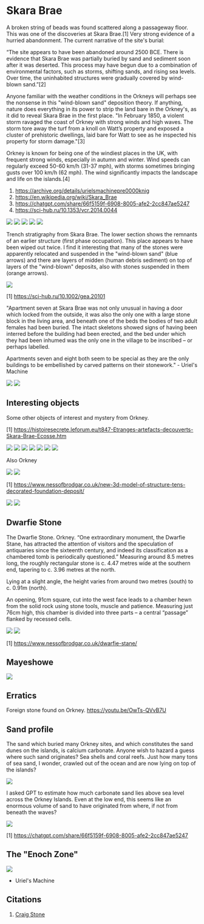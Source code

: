 # Skara Brae

A broken string of beads was found scattered along a passageway floor. This was one of the discoveries at Skara Brae.[1] Very strong evidence of a hurried abandonment. The current narrative of the site's burial:

“The site appears to have been abandoned around 2500 BCE. There is evidence that Skara Brae was partially buried by sand and sediment soon after it was deserted. This process may have begun due to a combination of environmental factors, such as storms, shifting sands, and rising sea levels. Over time, the uninhabited structures were gradually covered by wind-blown sand.”[2]

Anyone familiar with the weather conditions in the Orkneys will perhaps see the nonsense in this "wind-blown sand" deposition theory. If anything, nature does everything in its power to strip the land bare in the Orkney's, as it did to reveal Skara Brae in the first place. "In February 1850, a violent storm ravaged the coast of Orkney with strong winds and high waves. The storm tore away the turf from a knoll on Watt’s property and exposed a cluster of prehistoric dwellings, laid bare for Watt to see as he inspected his property for storm damage."[3]

Orkney is known for being one of the windiest places in the UK, with frequent strong winds, especially in autumn and winter. Wind speeds can regularly exceed 50-60 km/h (31-37 mph), with storms sometimes bringing gusts over 100 km/h (62 mph). The wind significantly impacts the landscape and life on the islands.[4]

1. https://archive.org/details/urielsmachinepre0000knig
2. https://en.wikipedia.org/wiki/Skara_Brae
3. https://chatgpt.com/share/66f5159f-6908-8005-afe2-2cc847ae5247
4. https://sci-hub.ru/10.1353/vcr.2014.0044

![](img/skara-brae1.jpg)
![](img/skara-brae2.jpg)
![](img/skara-brae3.jpg)
![](img/skara-brae4.jpg)
![](img/skara-brae5.jpg)

Trench stratigraphy from Skara Brae. The lower section shows the remnants of an earlier structure (first phase occupation). This place appears to have been wiped out twice. I find it interesting that many of the stones were apparently relocated and suspended in the "wind-blown sand" (blue arrows) and there are layers of midden (human debris sediment) on top of layers of the "wind-blown" deposits, also with stones suspended in them (orange arrows).

![](img/skara-brae6.jpg)

[1] https://sci-hub.ru/10.1002/gea.20101

"Apartment seven at Skara Brae was not only unusual in having a door which locked from the outside, it was also the only one with a large stone block in the living area, and beneath one of the beds the bodies of two adult females had been buried. The intact skeletons showed signs of having been interred before the building had been erected, and the bed under which they had been inhumed was the only one in the village to be inscribed – or perhaps labelled. 

Apartments seven and eight both seem to be special as they are the only buildings to be embellished by carved patterns on their stonework." - Uriel's Machine

![](img/skara-brae7.jpg)
![](img/skara-brae8.jpg)

## Interesting objects

Some other objects of interest and mystery from Orkney.

[1] https://histoiresecrete.leforum.eu/t847-Etranges-artefacts-decouverts-Skara-Brae-Ecosse.htm

![](img/skara-brae9.jpg)
![](img/skara-brae10.jpg)
![](img/skara-brae11.jpg)
![](img/skara-brae12.jpg)
![](img/skara-brae13.jpg)
![](img/skara-brae14.jpg)
![](img/skara-brae15.jpg)

Also Orkney

![](img/skara-brae16.jpg)
![](img/skara-brae17.jpg)

[1] https://www.nessofbrodgar.co.uk/new-3d-model-of-structure-tens-decorated-foundation-deposit/

![](img/skara-brae18.jpg)
![](img/skara-brae19.jpg)

## Dwarfie Stone

The Dwarfie Stone. Orkney. “One extraordinary monument, the Dwarfie Stane, has attracted the attention of visitors and the speculation of antiquaries since the sixteenth century, and indeed its classification as a chambered tomb is periodically questioned.” Measuring around 8.5 metres long, the roughly rectangular stone is c. 4.47 metres wide at the southern end, tapering to c. 3.96 metres at the north.

Lying at a slight angle, the height varies from around two metres (south) to c. 0.91m (north).

An opening, 91cm square, cut into the west face leads to a chamber hewn from the solid rock using stone tools, muscle and patience. Measuring just 76cm high, this chamber is divided into three parts – a central “passage” flanked by recessed cells.

![](img/dwarfie.jpg)
![](img/dwarfie2.jpg)

[1] https://www.nessofbrodgar.co.uk/dwarfie-stane/

## Mayeshowe

![](img/mayeshowe.jpg)

## Erratics

Foreign stone found on Orkney.
https://youtu.be/OwTs-QVvB7U

## Sand profile

The sand which buried many Orkney sites, and which constitutes the sand dunes on the islands, is calcium carbonate. Anyone wish to hazard a guess where such sand originates? Sea shells and coral reefs. Just how many tons of sea sand, I wonder, crawled out of the ocean and are now lying on top of the islands?

![](img/orkney-sand.jpg)

I asked GPT to estimate how much carbonate sand lies above sea level across the Orkney Islands. Even at the low end, this seems like an enormous volume of sand to have originated from where, if not from beneath the waves?

![](img/orkney-sand2.jpg)

[1] https://chatgpt.com/share/66f5159f-6908-8005-afe2-2cc847ae5247

## The "Enoch Zone"

![](img/enoch-zone.jpg)

- Uriel's Machine

## Citations

1. [Craig Stone](https://nobulart.com)